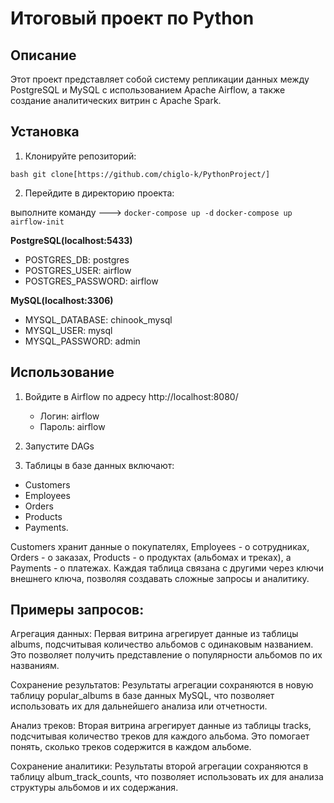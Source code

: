 # Итоговый проект по Python

## Описание
Этот проект представляет собой систему репликации данных между PostgreSQL и MySQL с использованием Apache Airflow, а также создание аналитических витрин с Apache Spark.

## Установка

1. Клонируйте репозиторий:

`bash git clone[https://github.com/chiglo-k/PythonProject/]`

2. Перейдите в директорию проекта:

выполните команду ---> `docker-compose up -d` `docker-compose up airflow-init`

**PostgreSQL(localhost:5433)**

- POSTGRES_DB: postgres
- POSTGRES_USER: airflow
- POSTGRES_PASSWORD: airflow


**MySQL(localhost:3306)**
- MYSQL_DATABASE: chinook_mysql
- MYSQL_USER: mysql
- MYSQL_PASSWORD: admin

## Использование

1. Войдите в Airflow по адресу http://localhost:8080/
   - Логин: airflow
   - Пароль: airflow

2. Запустите DAGs

3. Таблицы в базе данных включают:
   
- Customers
- Employees
- Orders
- Products 
- Payments.

Customers хранит данные о покупателях, Employees - о сотрудниках, Orders - о заказах, Products - о продуктах (альбомах и треках), а Payments - о платежах. Каждая таблица связана с другими через ключи внешнего ключа, позволяя создавать сложные запросы и аналитику.


## Примеры запросов:

Агрегация данных: Первая витрина агрегирует данные из таблицы albums, подсчитывая количество альбомов с одинаковым названием. Это позволяет получить представление о популярности альбомов по их названиям.

Сохранение результатов: Результаты агрегации сохраняются в новую таблицу popular_albums в базе данных MySQL, что позволяет использовать их для дальнейшего анализа или отчетности.

Анализ треков: Вторая витрина агрегирует данные из таблицы tracks, подсчитывая количество треков для каждого альбома. Это помогает понять, сколько треков содержится в каждом альбоме.

Сохранение аналитики: Результаты второй агрегации сохраняются в таблицу album_track_counts, что позволяет использовать их для анализа структуры альбомов и их содержания.

